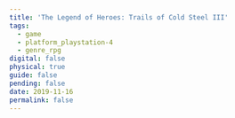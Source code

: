 ```yaml
---
title: 'The Legend of Heroes: Trails of Cold Steel III'
tags:
  - game
  - platform_playstation-4
  - genre_rpg
digital: false
physical: true
guide: false
pending: false
date: 2019-11-16
permalink: false
---
```

